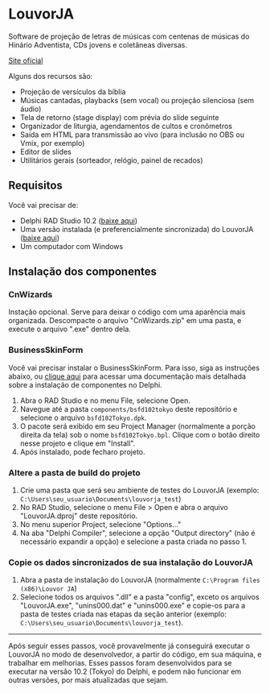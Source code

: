 # LouvorJA

Software de projeção de letras de músicas com centenas de músicas do Hinário Adventista, CDs jovens e coletâneas diversas.

[Site oficial](https://louvorja.com.br/)

Alguns dos recursos são:

- Projeção de versículos da bíblia
- Músicas cantadas, playbacks (sem vocal) ou projeção silenciosa (sem áudio)
- Tela de retorno (stage display) com prévia do slide seguinte
- Organizador de liturgia, agendamentos de cultos e cronômetros
- Saída em HTML para transmissão ao vivo (para inclusão no OBS ou Vmix, por exemplo)
- Editor de slides
- Utilitários gerais (sorteador, relógio, painel de recados)

## Requisitos

Você vai precisar de:

- Delphi RAD Studio 10.2 ([baixe aqui](https://altd.embarcadero.com/download/radstudio/10.2/delphicbuilder10_2.iso))
- Uma versão instalada (e preferencialmente sincronizada) do LouvorJA ([baixe aqui](https://louvorja.com.br/download/))
- Um computador com Windows

## Instalação dos componentes

### CnWizards

Instação opcional. Serve para deixar o código com uma aparência mais organizada. Descompacte o arquivo "CnWizards.zip" em uma pasta, e execute o arquivo ".exe" dentro dela.

### BusinessSkinForm

Você vai precisar instalar o BusinessSkinForm. Para isso, siga as instruções abaixo, ou [clique aqui](https://delphidabbler.com/install-to-ide) para acessar uma documentação mais detalhada sobre a instalação de componentes no Delphi.

1. Abra o RAD Studio e no menu File, selecione Open.
2. Navegue até a pasta `components/bsfd102tokyo` deste repositório e selecione o arquivo `bsfd102Tokyo.dpk`.
3. O pacote será exibido em seu Project Manager (normalmente a porção direita da tela) sob o nome `bsfd102Tokyo.bpl`. Clique com o botão direito nesse projeto e clique em "Install".
4. Após instalado, pode fecharo projeto.

### Altere a pasta de build do projeto

1. Crie uma pasta que será seu ambiente de testes do LouvorJA (exemplo: `C:\Users\seu_usuario\Documents\louvorja_test`)
2. No RAD Studio, selecione o menu File > Open e abra o arquivo "LouvorJA.dproj" deste repositório.
3. No menu superior Project, selecione "Options..."
4. Na aba "Delphi Compiler", selecione a opção "Output directory" (não é necessário expandir a opção) e selecione a pasta criada no passo 1.

### Copie os dados sincronizados de sua instalação do LouvorJA

1. Abra a pasta de instalação do LouvorJA (normalmente `C:\Program files (x86)\Louvor JA`)
2. Selecione todos os arquivos ".dll" e a pasta "config", exceto os arquivos "LouvorJA.exe", "unins000.dat" e "unins000.exe" e copie-os para a pasta de testes criada nas etapas da seção anterior (exemplo: `C:\Users\seu_usuario\Documents\louvorja_test`).

---

Após seguir esses passos, você provavelmente já conseguirá executar o LouvorJA no modo de desenvolvedor, a partir do código, em sua máquina, e trabalhar em melhorias. Esses passos foram desenvolvidos para se executar na versão 10.2 (Tokyo) do Delphi, e podem não funcionar em outras versões, por mais atualizadas que sejam.
